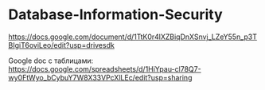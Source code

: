 # Database-Information-Security
https://docs.google.com/document/d/1TtK0r4lXZBiqDnXSnvj_LZeY55n_p3TBIgiT6oviLeo/edit?usp=drivesdk


Google doc с таблицами: https://docs.google.com/spreadsheets/d/1HiYpau-cl78Q7-wy0FtWyo_bCybuY7W8X33VPcXlLEc/edit?usp=sharing
